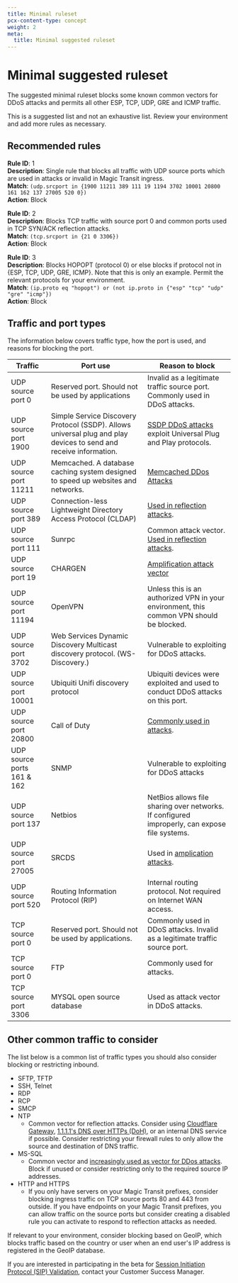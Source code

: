 ```yaml
---
title: Minimal ruleset
pcx-content-type: concept
weight: 2
meta:
  title: Minimal suggested ruleset
---
```


# Minimal suggested ruleset

The suggested minimal ruleset blocks some known common vectors for DDoS attacks and permits all other ESP, TCP, UDP, GRE and ICMP traffic.

This is a suggested list and not an exhaustive list. Review your environment and add more rules as necessary.

## Recommended rules

**Rule ID**: 1 <br/>
**Description**: Single rule that blocks all traffic with UDP source ports which are used in attacks or invalid in Magic Transit ingress. <br/>
**Match**: `(udp.srcport in {1900 11211 389 111 19 1194 3702 10001 20800 161 162 137 27005 520 0})` <br/>
**Action**: Block <br/>

**Rule ID**: 2 <br/>
**Description**: Blocks TCP traffic with source port 0 and common ports used in TCP SYN/ACK reflection attacks. <br/>
**Match**: `(tcp.srcport in {21 0 3306})` <br/>
**Action**: Block <br/>

**Rule ID**: 3 <br/>
**Description**: Blocks HOPOPT (protocol 0) or else blocks if protocol not in {ESP, TCP, UDP, GRE, ICMP}. Note that this is only an example. Permit the relevant protocols for your environment.<br/>
**Match**: `(ip.proto eq "hopopt") or (not ip.proto in {"esp" "tcp" "udp" "gre" "icmp"})` <br/>
**Action**: Block <br/>

## Traffic and port types

The information below covers traffic type, how the port is used, and reasons for blocking the port.

| Traffic                    | Port use                                                                                                          | Reason to block                                                                                                            |
| -------------------------- | ----------------------------------------------------------------------------------------------------------------- | -------------------------------------------------------------------------------------------------------------------------- |
| UDP source port 0          | Reserved port. Should not be used by applications                                                                 | Invalid as a legitimate traffic source port. Commonly used in DDoS attacks.                                                |
| UDP source port 1900       | Simple Service Discovery Protocol (SSDP). Allows universal plug and play devices to send and receive information. | [SSDP DDoS attacks](https://www.cloudflare.com/learning/ddos/ssdp-ddos-attack/) exploit Universal Plug and Play protocols. |
| UDP source port 11211      | Memcached. A database caching system designed to speed up websites and networks.                                  | [Memcached DDos Attacks](https://www.cloudflare.com/learning/ddos/memcached-ddos-attack/)                                  |
| UDP source port 389        | Connection-less Lightweight Directory Access Protocol (CLDAP)                                                     | [Used in reflection attacks](https://blog.cloudflare.com/reflections-on-reflections/).                                     |
| UDP source port 111        | Sunrpc                                                                                                            | Common attack vector. [Used in reflection attacks](https://blog.cloudflare.com/reflections-on-reflections/).               |
| UDP source port 19         | CHARGEN                                                                                                           | [Amplification attack vector](https://blog.cloudflare.com/memcrashed-major-amplification-attacks-from-port-11211/)         |
| UDP source port 11194      | OpenVPN                                                                                                           | Unless this is an authorized VPN in your environment, this common VPN should be blocked.                                   |
| UDP source port 3702       | Web Services Dynamic Discovery Multicast discovery protocol. (WS-Discovery.)                                      | Vulnerable to exploiting for DDoS attacks.                                                                                 |
| UDP source port 10001      | Ubiquiti Unifi discovery protocol                                                                                 | Ubiquiti devices were exploited and used to conduct DDoS attacks on this port.                                             |
| UDP source port 20800      | Call of Duty                                                                                                      | [Commonly used in attacks](https://blog.cloudflare.com/reflections-on-reflections/).                                       |
| UDP source ports 161 & 162 | SNMP                                                                                                              | Vulnerable to exploiting for DDoS attacks                                                                                  |
| UDP source port 137        | Netbios                                                                                                           | NetBios allows file sharing over networks. If configured improperly, can expose file systems.                              |
| UDP source port 27005      | SRCDS                                                                                                             | Used in [amplication attacks](https://blog.cloudflare.com/reflections-on-reflections/).                                    |
| UDP source port 520        | Routing Information Protocol (RIP)                                                                                | Internal routing protocol. Not required on Internet WAN access.                                                            |
| TCP source port 0          | Reserved port. Should not be used by applications.                                                                | Commonly used in DDoS attacks. Invalid as a legitimate traffic source port.                                                |
| TCP source port 0          | FTP                                                                                                               | Commonly used for attacks.                                                                                                 |
| TCP source port 3306       | MYSQL open source database                                                                                        | Used as attack vector in DDoS attacks.                                                                                     |

## Other common traffic to consider

The list below is a common list of traffic types you should also consider blocking or restricting inbound.

- SFTP, TFTP
- SSH, Telnet
- RDP
- RCP
- SMCP
- NTP
  - Common vector for reflection attacks. Consider using [Cloudflare Gateway](/web3/), [1.1.1.1's DNS over HTTPs (DoH)](/1.1.1.1/), or an internal DNS service if possible. Consider restricting your firewall rules to only allow the source and destination of DNS traffic.
- MS-SQL
  - Common vector and [increasingly used as vector for DDos attacks](https://blog.cloudflare.com/ddos-attack-trends-for-2021-q4/). Block if unused or consider restricting only to the required source IP addresses.
- HTTP and HTTPS
  - If you only have servers on your Magic Transit prefixes, consider blocking ingress traffic on TCP source ports 80 and 443 from outside. If you have endpoints on your Magic Transit prefixes, you can allow traffic on the source ports but consider creating a disabled rule you can activate to respond to reflection attacks as needed.

If relevant to your environment, consider blocking based on GeoIP, which blocks traffic based on the country or user when an end user's IP address is registered in the GeoIP database.

If you are interested in participating in the beta for [Session Initiation Protocol (SIP) Validation](https://blog.cloudflare.com/programmable-packet-filtering-with-magic-firewall/), contact your Customer Success Manager.
